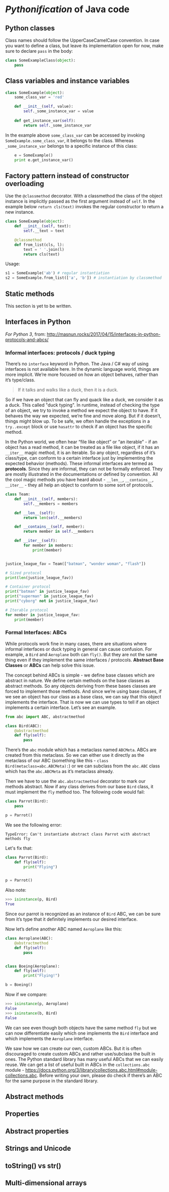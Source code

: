 # *Pythonification* of Java code

## Python classes

Class names should follow the UpperCaseCamelCase convention. In case you want to define a class, but leave its implementation open for now, make sure to declare `pass` in the body:
```python
class SomeExampleClass(object):
    pass
```

## Class variables and instance variables

```python
class SomeExample(object):
    some_class_var = 'red'

    def __init__(self, value):
        self._some_instance_var = value
    
    def get_instance_var(self):
        return self._some_instance_var
```
In the example above `some_class_var` can be accessed by invoking `SomeExample.some_class_var`, it belongs to the class. Whereas `_some_instance_var` belongs to a specific instance of this class: 
```python
    e = SomeExample()
    print e.get_instance_var()
```

## Factory pattern instead of constructor overloading

Use the `@classmethod` decorator. With a classmethod the class of the object instance is implicitly passed as the first argument instead of `self`. In the example below `return cls(text)` invokes the regular constructor to return a new instance.
```python
class SomeExample(object):
    def __init__(self, text):
        self.__text = text

    @classmethod
    def from_list(cls, l):
        text = ' '.join(l)
        return cls(text)
```
Usage:
```python
s1 = SomeExample('ab') # regular instantiation
s2 = SomeExample.from_list(['a', 'b']) # instantiation by classmethod
```

## Static methods

This section is yet to be written.

## Interfaces in Python

*For Python 3*, from: http://masnun.rocks/2017/04/15/interfaces-in-python-protocols-and-abcs/

### Informal interfaces: protocols / duck typing

There’s no `interface` keyword in Python. The Java / C# way of using interfaces is not available here. In the dynamic language world, things are more implicit. We’re more focused on how an object behaves, rather than it’s type/class.

> If it talks and walks like a duck, then it is a duck.

So if we have an object that can fly and quack like a duck, we consider it as a duck. This called "duck typing". In runtime, instead of checking the type of an object, we try to invoke a method we expect the object to have. If it behaves the way we expected, we’re fine and move along. But if it doesn’t, things might blow up. To be safe, we often handle the exceptions in a `try..except` block or use `hasattr` to check if an object has the specific method.

In the Python world, we often hear “file like object” or “an iterable” - if an object has a read method, it can be treated as a file like object, if it has an `__iter__` magic method, it is an iterable. So any object, regardless of it’s class/type, can conform to a certain interface just by implementing the expected behavior (methods). These informal interfaces are termed as __protocols__. Since they are informal, they can not be formally enforced. They are mostly illustrated in the documentations or defined by convention. All the cool magic methods you have heard about - `__len__`, `__contains__`, `__iter__` - they all help an object to conform to some sort of protocols.

```python
class Team:
    def __init__(self, members):
        self.__members = members

    def __len__(self):
        return len(self.__members)

    def __contains__(self, member):
        return member in self.__members

    def __iter__(self):
        for member in members:
            print(member)


justice_league_fav = Team(["batman", "wonder woman", "flash"])

# Sized protocol
print(len(justice_league_fav))

# Container protocol
print("batman" in justice_league_fav)
print("superman" in justice_league_fav)
print("cyborg" not in justice_league_fav)

# Iterable protocol
for member in justice_league_fav:
    print(member)
```

### Formal Interfaces: ABCs

While protocols work fine in many cases, there are situations where informal interfaces or duck typing in general can cause confusion. For example, a `Bird` and `Aeroplane` both can `fly()`. But they are not the same thing even if they implement the same interfaces / protocols. __Abstract Base Classes__ or __ABCs__ can help solve this issue.

The concept behind ABCs is simple - we define base classes which are abstract in nature. We define certain methods on the base classes as abstract methods. So any objects deriving from these bases classes are forced to implement those methods. And since we’re using base classes, if we see an object has our class as a base class, we can say that this object implements the interface. That is now we can use types to tell if an object implements a certain interface. Let’s see an example.

```python
from abc import ABC, abstractmethod

class Bird(ABC):
    @abstractmethod
    def fly(self):
        pass
```

There’s the `abc` module which has a metaclass named `ABCMeta`. ABCs are created from this metaclass. So we can either use it directly as the metaclass of our ABC (something like this - `class Bird(metaclass=abc.ABCMeta):`) or we can subclass from the `abc.ABC` class which has the `abc.ABCMeta` as it’s metaclass already.

Then we have to use the `abc.abstractmethod` decorator to mark our methods abstract. Now if any class derives from our base `Bird` class, it must implement the `fly` method too. The following code would fail:

```python
class Parrot(Bird):
    pass

p = Parrot()
```

We see the following error:
```
TypeError: Can't instantiate abstract class Parrot with abstract methods fly
```

Let's fix that:
```python
class Parrot(Bird):
    def fly(self):
        print("Flying")


p = Parrot()
```
Also note:
```python
>>> isinstance(p, Bird)
True
```
Since our parrot is recognized as an instance of `Bird` ABC, we can be sure from it’s type that it definitely implements our desired interface.

Now let’s define another ABC named `Aeroplane` like this:
```python
class Aeroplane(ABC):
    @abstractmethod
    def fly(self):
        pass


class Boeing(Aeroplane):
    def fly(self):
        print("Flying!")

b = Boeing()
```
Now if we compare:
```python
>>> isinstance(p, Aeroplane)
False
>>> isinstance(b, Bird)
False
```
We can see even though both objects have the same method `fly` but we can now differentiate easily which one implements the `Bird` interface and which implements the `Aeroplane` interface.

We saw how we can create our own, custom ABCs. But it is often discouraged to create custom ABCs and rather use/subclass the built in ones. The Python standard library has many useful ABCs that we can easily reuse. We can get a list of useful built in ABCs in the `collections.abc` module - https://docs.python.org/3/library/collections.abc.html#module-collections.abc. Before writing your own, please do check if there’s an ABC for the same purpose in the standard library.

## Abstract methods

## Properties

## Abstract properties

## Strings and Unicode

## toString() vs str()

## Multi-dimensional arrays

